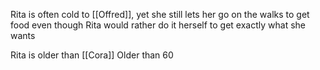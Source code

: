 Rita is often cold to [[Offred]], yet she still lets her go on the walks to get food even though Rita would rather do it herself to get exactly what she wants

Rita is older than [[Cora]]
Older than 60